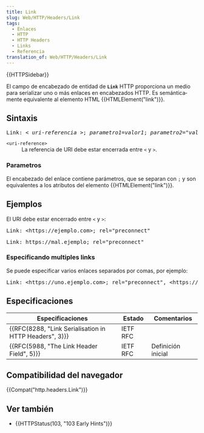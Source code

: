 ```yaml
---
title: Link
slug: Web/HTTP/Headers/Link
tags:
  - Enlaces
  - HTTP
  - HTTP Headers
  - Links
  - Referencia
translation_of: Web/HTTP/Headers/Link
---
```

<div>{{HTTPSidebar}}</div>

<p><span class="tlid-translation translation" lang="es"><span title="">El campo de encabezado de entidad de </span></span><strong><code>Link</code></strong> <span class="tlid-translation translation" lang="es"><span title="">HTTP proporciona un medio para serializar uno o más enlaces en encabezados HTTP</span></span>. <span class="tlid-translation translation" lang="es"><span title="">Es semánticamente equivalente al elemento HTML</span></span> {{HTMLElement("link")}}.</p>



<h2 id="Sintaxis"><span class="tlid-translation translation" lang="es"><span title="">Sintaxis</span></span></h2>

<pre class="syntaxbox">Link: &lt; <var>uri-referencia</var> &gt;; <var>parametro1</var>=<var>valor1</var>; <var>parametro2</var>="<var>valor2</var>"</pre>

<dl>
 <dt><code>&lt;uri-reference&gt;</code></dt>
 <dd><span class="tlid-translation translation" lang="es"><span title="">La referencia de URI debe estar encerrada entre</span></span> <code>&lt;</code> y <code>&gt;</code>.</dd>
</dl>

<h3 id="Parametros">Parametros</h3>

<p><span class="tlid-translation translation" lang="es"><span title="">El encabezado del enlace contiene parámetros, que se separan con</span></span> <code>;</code> <span class="tlid-translation translation" lang="es"><span title="">y son equivalentes a los atributos del elemento</span></span> {{HTMLElement("link")}}.</p>

<h2 id="Ejemplos">Ejemplos</h2>

<p><span class="tlid-translation translation" lang="es"><span title="">El URI debe estar encerrado entre</span></span> <code>&lt;</code> y <code>&gt;</code>:</p>

<pre class="brush: http; no-line-numbers example-good">Link: &lt;https://ejemplo.com&gt;; rel="preconnect"</pre>

<pre class="brush: http; no-line-numbers example-bad">Link: https://mal.ejemplo; rel="preconnect"</pre>

<h3 id="Especificando_multiples_links">Especificando multiples links</h3>

<p><span class="tlid-translation translation" lang="es"><span title="">Se puede especificar varios enlaces separados por comas, por ejemplo:</span></span></p>

<pre>Link: &lt;https://uno.ejemplo.com&gt;; rel="preconnect", &lt;https://dos.ejemplo.com&gt;; rel="preconnect", &lt;https://tres.ejemplo.com&gt;; rel="preconnect"</pre>

<h2 id="Especificaciones"><span class="tlid-translation translation" lang="es"><span title="">Especificaciones</span></span></h2>

<table class="standard-table">
 <thead>
  <tr>
   <th scope="col"><span class="tlid-translation translation" lang="es"><span title="">Especificaciones</span></span></th>
   <th scope="col">Estado</th>
   <th scope="col">Comentarios</th>
  </tr>
 </thead>
 <tbody>
  <tr>
   <td>{{RFC(8288, "Link Serialisation in HTTP Headers", 3)}}</td>
   <td><span>IETF RFC</span></td>
   <td></td>
  </tr>
  <tr>
   <td>{{RFC(5988, "The Link Header Field", 5)}}</td>
   <td><span>IETF RFC</span></td>
   <td><span class="tlid-translation translation" lang="es"><span title="">Definición inicial</span></span></td>
  </tr>
 </tbody>
</table>

<h2 id="Compatibilidad_del_navegador"><span class="tlid-translation translation" lang="es"><span title="">Compatibilidad del navegador</span></span></h2>



<p>{{Compat("http.headers.Link")}}</p>

<h2 id="Ver_también"><span class="tlid-translation translation" lang="es"><span title="">Ver también</span></span></h2>

<ul>
 <li>{{HTTPStatus(103, "103 Early Hints")}}</li>
</ul>
